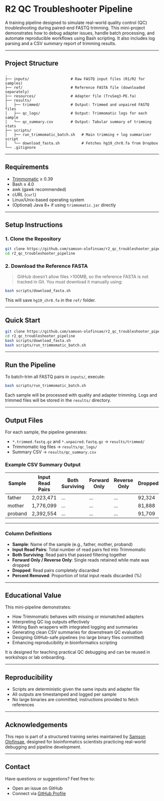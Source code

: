 # R2 QC Troubleshooter Pipeline

A training pipeline designed to simulate real-world quality control (QC) troubleshooting during paired-end FASTQ trimming. This mini-project demonstrates how to debug adapter issues, handle batch processing, and automate reproducible workflows using Bash scripting. It also includes log parsing and a CSV summary report of trimming results.

---

## Project Structure

```
.
├── inputs/                   # Raw FASTQ input files (R1/R2 for samples)
├── ref/                      # Reference FASTA file (downloaded separately)
├── resources/                # Adapter file (TruSeq3-PE.fa)
├── results/
│   ├── trimmed/              # Output: Trimmed and unpaired FASTQ files
│   ├── qc_logs/              # Output: Trimmomatic logs for each sample
│   └── qc_summary.csv        # Output: Tabular summary of trimming stats
├── scripts/
│   ├── run_trimmomatic_batch.sh   # Main trimming + log summariser script
│   └── download_fasta.sh          # Fetches hg19_chr8.fa from Dropbox
└── .gitignore
```

---

## Requirements

- [Trimmomatic](http://www.usadellab.org/cms/?page=trimmomatic) ≥ 0.39
- Bash ≥ 4.0
- awk (gawk recommended)
- cURL (`curl`)
- Linux/Unix-based operating system
- (Optional) Java 8+ if using `trimmomatic.jar` directly

---

## Setup Instructions

### 1. Clone the Repository

```bash
git clone https://github.com/samson-olofinsae/r2_qc_troubleshooter_pipeline.git
cd r2_qc_troubleshooter_pipeline
```

### 2. Download the Reference FASTA

> GitHub doesn’t allow files >100MB, so the reference FASTA is not tracked in Git. You must download it manually using:

```bash
bash scripts/download_fasta.sh
```

This will save `hg19_chr8.fa` in the `ref/` folder.

---

## Quick Start

```bash
git clone https://github.com/samson-olofinsae/r2_qc_troubleshooter_pipeline.git
cd r2_qc_troubleshooter_pipeline
bash scripts/download_fasta.sh
bash scripts/run_trimmomatic_batch.sh
```

---

## Run the Pipeline

To batch-trim all FASTQ pairs in `inputs/`, execute:

```bash
bash scripts/run_trimmomatic_batch.sh
```

Each sample will be processed with quality and adapter trimming. Logs and trimmed files will be stored in the `results/` directory.

---

## Output Files

For each sample, the pipeline generates:

- `*.trimmed.fastq.gz` and `*.unpaired.fastq.gz` → `results/trimmed/`
- Trimmomatic log files → `results/qc_logs/`
- Summary CSV → `results/qc_summary.csv`

### Example CSV Summary Output

| Sample  | Input Read Pairs | Both Surviving | Forward Only | Reverse Only | Dropped | Percent Removed |
|---------|------------------|----------------|--------------|--------------|---------|-----------------|
| father  | 2,023,471        | ...            | ...          | ...          | 92,324  | 4.56            |
| mother  | 1,776,099        | ...            | ...          | ...          | 81,888  | 4.61            |
| proband | 2,392,554        | ...            | ...          | ...          | 91,709  | 3.83            |

---

### Column Definitions

- **Sample**: Name of the sample (e.g., father, mother, proband)
- **Input Read Pairs**: Total number of read pairs fed into Trimmomatic
- **Both Surviving**: Read pairs that passed filtering together
- **Forward Only / Reverse Only**: Single reads retained while mate was dropped
- **Dropped**: Read pairs completely discarded
- **Percent Removed**: Proportion of total input reads discarded (%)

---

## Educational Value

This mini-pipeline demonstrates:

- How Trimmomatic behaves with missing or mismatched adapters
- Interpreting QC log outputs effectively
- Writing Bash wrappers with integrated logging and summaries
- Generating clean CSV summaries for downstream QC evaluation
- Designing GitHub-safe pipelines (no large binary files committed)
- Enhancing reproducibility in bioinformatics scripting

It is designed for teaching practical QC debugging and can be reused in workshops or lab onboarding.

---

## Reproducibility

- Scripts are deterministic given the same inputs and adapter file
- All outputs are timestamped and logged per sample
- No large binaries are committed; instructions provided to fetch references

---

## Acknowledgements

This repo is part of a structured training series maintained by [Samson Olofinsae](https://github.com/samson-olofinsae), designed for bioinformatics scientists practicing real-world debugging and pipeline development.

---

## Contact

Have questions or suggestions? Feel free to:
- Open an issue on GitHub
- Connect via [GitHub Profile](https://github.com/samson-olofinsae)
